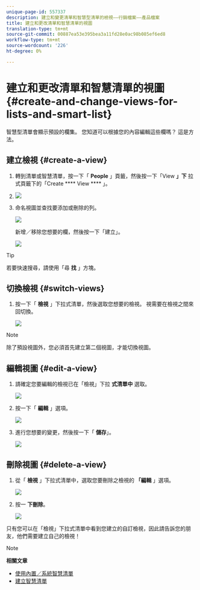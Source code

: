 ```yaml
---
unique-page-id: 557337
description: 建立和變更清單和智慧型清單的檢視——行銷檔案——產品檔案
title: 建立和更改清單和智慧清單的視圖
translation-type: tm+mt
source-git-commit: 00887ea53e395bea3a11fd28e0ac98b085ef6ed8
workflow-type: tm+mt
source-wordcount: '226'
ht-degree: 0%

---
```



# 建立和更改清單和智慧清單的視圖 {#create-and-change-views-for-lists-and-smart-list}

智慧型清單會顯示預設的欄集。 您知道可以根據您的內容編輯這些欄嗎？ 這是方法。

## 建立檢視 {#create-a-view}

1. 轉到清單或智慧清單，按一下「 **People** 」頁籤，然後按一下「View **」下** 拉式頁籤下的「Create **** View **** 」。
1. ![](assets/smartlist-createview.png)

1. 命名視圖並查找要添加或刪除的列。

   ![](assets/image2014-9-12-11-3a23-3a53.png)

   新增／移除您想要的欄，然後按一下「建立」。

   ![](assets/image2014-9-12-11-3a24-3a7.png)

>[!TIP]
>
>若要快速搜尋，請使用「尋 **找** 」方塊。

## 切換檢視 {#switch-views}

1. 按一下「 **檢視** 」下拉式清單，然後選取您想要的檢視。 視需要在檢視之間來回切換。

   ![](assets/smartlist-customviewchoose.png)

>[!NOTE]
>
> 除了預設視圖外，您必須首先建立第二個視圖，才能切換視圖。

## 編輯視圖 {#edit-a-view}

1. 請確定您要編輯的檢視已在「檢視」下拉 **式清單中** 選取。

   ![](assets/smartlist-customviewchoose.png)

1. 按一下「 **編輯** 」選項。

   ![](assets/smartlist-editcustomview.png)

1. 進行您想要的變更，然後按一下「 **儲存**」。

   ![](assets/image2014-9-12-11-3a27-3a19.png)



## 刪除視圖 {#delete-a-view}

1. 從「 **檢視** 」下拉式清單中，選取您要刪除之檢視的 **「編輯** 」選項。

   ![](assets/smartlist-editcustomview.png)

1. 按一 **下刪除**。

   ![](assets/image2014-9-12-11-3a27-3a39.png)

只有您可以在「檢視」下拉式清單中看到您建立的自訂檢視，因此請告訴您的朋友，他們需要建立自己的檢視！

>[!NOTE]
>
>**相關文章**
>
>* [使用內置／系統智慧清單](use-built-in-system-smart-lists.md)
>* [建立智慧清單](../../../../product-docs/core-marketo-concepts/smart-lists-and-static-lists/creating-a-smart-list/create-a-smart-list.md)

>



